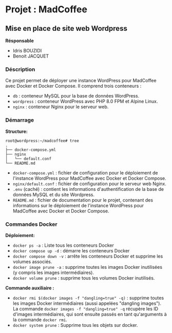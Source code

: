 # Projet : MadCoffee

## Mise en place de site web Wordpress

**Résponsable**
- Idris BOUZIDI
- Benoit JACQUET

### Déscription

Ce projet permet de déployer une instance WordPress pour MadCoffee avec Docker et Docker Compose. Il comprend trois conteneurs :

- `db` : conteneur MySQL pour la base de données WordPress.
- `wordpress` : conteneur WordPress avec PHP 8.0 FPM et Alpine Linux.
- `nginx` : conteneur Nginx pour le serveur web.

### Démarrage

**Structure:**
~~~
root@wordpress:~/madcoffee# tree
.
├── docker-compose.yml
├── nginx
│   └── default.conf
└── README.md
~~~

-   `docker-compose.yml`  : fichier de configuration pour le déploiement de l'instance WordPress pour MadCoffee avec Docker et Docker Compose.
-   `nginx/default.conf`  : fichier de configuration pour le serveur web Nginx.
- `.env` (caché) : contient les informations d'authentification de la base de données MySQL et du site Wordpress.
-   `README.md`  : fichier de documentation pour le projet, contenant des informations sur le déploiement de l'instance WordPress pour MadCoffee avec Docker et Docker Compose.

### Commandes Docker

**Déploiement:**

-   `docker ps -a`  : Liste tous les conteneurs Docker
-   `docker compose up -d`  : démarre les conteneurs Docker
-   `docker compose down -v`  : arrête les conteneurs Docker et supprime les volumes associés.
-   `docker image prune -a`  : supprime toutes les images Docker inutilisées (y compris les images intermédiaires).
-   `docker volume prune`  : supprime tous les volumes Docker inutilisés.

**Commande auxiliaire :**
-   `docker rmi $(docker images -f "dangling=true" -q)`  : supprime toutes les images Docker intermédiaires (aussi appelées "dangling images"). La commande  `docker images -f "dangling=true" -q`  récupère les ID d'images intermédiaires, qui sont ensuite passés en tant qu'arguments à la commande  `docker rmi`.
- `docker system prune` : Supprime tous les objets sur docker.
